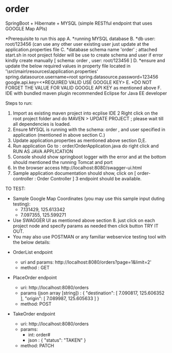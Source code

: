 # order
SpringBoot + Hibernate + MYSQL (simple RESTful endpoint that uses GOOGLE Map APIs)

*Prerequisite to run this app
A. *running MYSQL database
B. *db user: root/123456 (can use any other user existing user just update at the application.properties file
C. *database schema name 'order' ; attached start.sh in root project folder will be use to create schema and user if error kindly create manually [ schema: order , user: root/123456 ]
D. *ensure and update the below required values in property file located in '\src\main\resources\application.properties'
    spring.datasource.username=root 
    spring.datasource.password=123456
    google.api.key=<*REQUIRED VALID USE GOOGLE KEY>
E. *DO NOT FORGET THE VALUE FOR VALID GOOGLE API KEY as mentioned above
F. IDE with bundled maven plugin recommended Eclipse for Java EE developer

Steps to run:

1. Import as existing maven project into ecplise IDE
2  Right click on the root project folder and do MAVEN > UPDATE PROJECT ; please wait till all dependencies is loaded. 
3. Ensure MYSQL is running with the schema: order , and user specified in application (mentioned in above section C.)
4. Update application.properties as mentioned  above section D,E.
5. Run application Go to : order/OrderApplication.java do right click and RUN AS JAVA APPLICATION
6. Console should show springboot logger with the error and at the bottom should mentioned the running  Tomcat and port
7. In the browser access http://localhost:8080/swagger-ui.html 
8. Sample application documentation  should show, click on [ order-controller : Order Controller ] 3 endpoint should be available.

TO TEST:
* Sample Google Map Coordinates (you may use this sample input duting testing): 
	- 7.131429, 125.613342
	- 7.097355, 125.599271
* Use SWAGGER UI as mentioned above section 8. just click on each project node and specify params as needed then click button TRY IT OUT.
* You may also use POSTMAN or any familiar webservice testing tool with the below details:
- OrderList endpoint
	- uri and params: http://localhost:8080/orders?page=1&limit=2'
	- method : GET
	
- PlaceOrder endpoint
	- uri: http://localhost:8080/orders
	- params (json array [string]) : {
					  "destination": [
					   7.090817, 125.606352
					  ],
					  "origin": [
						7.089987, 125.605633
					  ] }
	- method: POST
	
- TakeOrder endpoint
	- uri: http://localhost:8080/orders
	- params:
		-   int: order#
		- json : { "status": "TAKEN" }
	- method: PATCH
